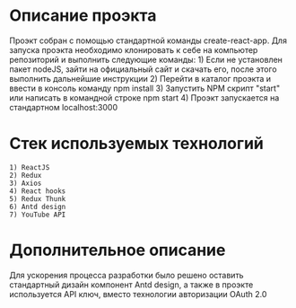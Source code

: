 # Описание проэкта

Проэкт собран с помощью стандартной команды create-react-app. Для запуска проэкта необходимо клонировать к себе на компьютер репозиторий и выполнить следующие команды:
    1) Если не установлен пакет nodeJS, зайти на официальный сайт и скачать его, после этого выполнить дальнейшие инструкции
    2) Перейти в каталог проэкта и ввести в консоль команду npm install
    3) Запустить NPM скрипт "start" или написать в командной строке npm start
    4) Проэкт запускается на стандартном localhost:3000

# Стек используемых технологий

    1) ReactJS
    2) Redux
    3) Axios
    4) React hooks
    5) Redux Thunk 
    6) Antd design
    7) YouTube API

# Дополнительное описание
 
 Для ускорения процесса разработки было решено оставить стандартный дизайн компонент Antd design, а также в проэкте используется API ключ, вместо технологии авторизации OAuth 2.0  










